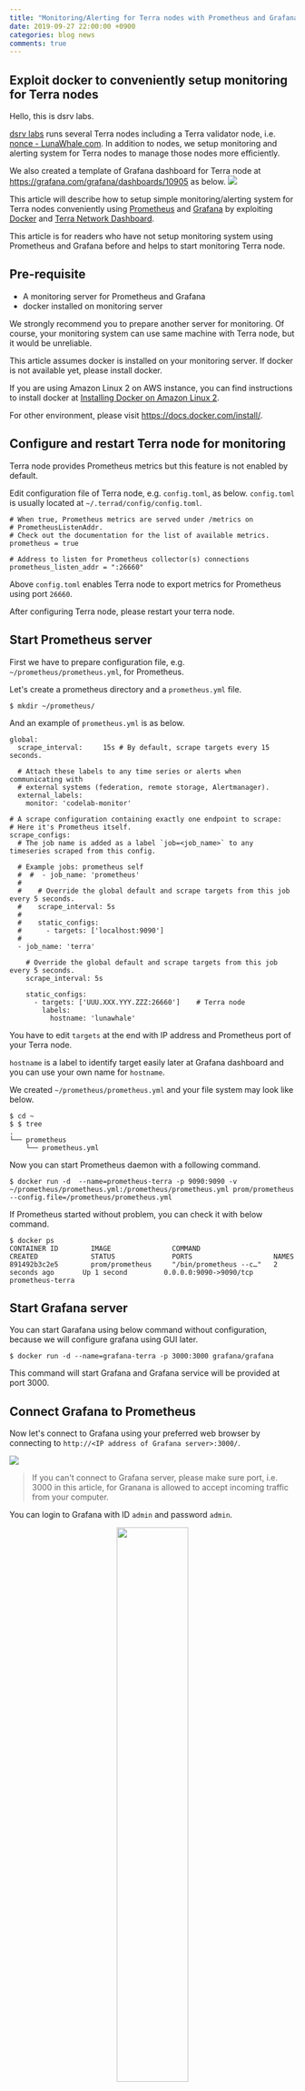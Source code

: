 ```yaml
---
title: "Monitoring/Alerting for Terra nodes with Prometheus and Grafana"
date: 2019-09-27 22:00:00 +0900
categories: blog news
comments: true
---
```


## Exploit docker to conveniently setup monitoring for Terra nodes

Hello, this is dsrv labs.

[dsrv labs](https://www.dsrvlabs.com/) runs several Terra nodes including a Terra validator node, i.e. [nonce - LunaWhale.com](https://terra.stake.id/#/validator/884C3AFE32027177FFB522403654223B4587F60E).
In addition to nodes, we setup monitoring and alerting system for Terra nodes to manage those nodes more efficiently.

We also created a template of Grafana dashboard for Terra node
at https://grafana.com/grafana/dashboards/10905 as below.
<img src="../posts_attachment/20190927-dashboard-3.png">

This article will describe how to setup simple monitoring/alerting system for Terra nodes conveniently using [Prometheus](https://prometheus.io/) and [Grafana](https://grafana.com/) by exploiting [Docker](https://www.docker.com/) and [Terra Network Dashboard](https://grafana.com/grafana/dashboards/10905).

This article is for readers who have not setup monitoring system using Prometheus and Grafana before and helps to start monitoring Terra node.

## Pre-requisite

- A monitoring server for Prometheus and Grafana
- docker installed on monitoring server

We strongly recommend you to prepare another server for monitoring.
Of course, your monitoring system can use same machine with Terra node, but it would be unreliable.

This article assumes docker is installed on your monitoring server.
If docker is not available yet, please install docker.

If you are using Amazon Linux 2 on AWS instance, you can find instructions to install docker at [Installing Docker on Amazon Linux 2](https://docs.aws.amazon.com/AmazonECS/latest/developerguide/docker-basics.html#install_docker).

For other environment, please visit https://docs.docker.com/install/.

## Configure and restart Terra node for monitoring

Terra node provides Prometheus metrics but this feature is not enabled by default.

Edit configuration file of Terra node, e.g. `config.toml`, as below.
`config.toml` is usually located at `~/.terrad/config/config.toml`.

```
# When true, Prometheus metrics are served under /metrics on
# PrometheusListenAddr.
# Check out the documentation for the list of available metrics.
prometheus = true

# Address to listen for Prometheus collector(s) connections
prometheus_listen_addr = ":26660"
```
Above `config.toml` enables Terra node to export metrics for Prometheus using port `26660`.

After configuring Terra node, please restart your terra node.

## Start Prometheus server

First we have to prepare configuration file, e.g. `~/prometheus/prometheus.yml`, for Prometheus.

Let's create a prometheus directory and a `prometheus.yml` file.
```
$ mkdir ~/prometheus/
```

And an example of `prometheus.yml` is as below.

```
global:
  scrape_interval:     15s # By default, scrape targets every 15 seconds.

  # Attach these labels to any time series or alerts when communicating with
  # external systems (federation, remote storage, Alertmanager).
  external_labels:
    monitor: 'codelab-monitor'

# A scrape configuration containing exactly one endpoint to scrape:
# Here it's Prometheus itself.
scrape_configs:
  # The job name is added as a label `job=<job_name>` to any timeseries scraped from this config.

  # Example jobs: prometheus self
  #  #  - job_name: 'prometheus'
  #
  #    # Override the global default and scrape targets from this job every 5 seconds.
  #    scrape_interval: 5s
  #
  #    static_configs:
  #      - targets: ['localhost:9090']
  #
  - job_name: 'terra'

    # Override the global default and scrape targets from this job every 5 seconds.
    scrape_interval: 5s

    static_configs:
      - targets: ['UUU.XXX.YYY.ZZZ:26660']    # Terra node
        labels:
          hostname: 'lunawhale'
```

You have to edit `targets` at the end with IP address and Prometheus port of your Terra node.

`hostname` is a label to identify target easily later at Grafana dashboard and you can use your own name for `hostname`.

We created `~/prometheus/prometheus.yml` and your file system may look like below.

```
$ cd ~
$ $ tree
.
└── prometheus
    └── prometheus.yml
```

Now you can start Prometheus daemon with a following command.
```
$ docker run -d  --name=prometheus-terra -p 9090:9090 -v ~/prometheus/prometheus.yml:/prometheus/prometheus.yml prom/prometheus --config.file=/prometheus/prometheus.yml
```

If Prometheus started without problem, you can check it with below command.
```
$ docker ps
CONTAINER ID        IMAGE               COMMAND                  CREATED             STATUS              PORTS                    NAMES
891492b3c2e5        prom/prometheus     "/bin/prometheus --c…"   2 seconds ago       Up 1 second         0.0.0.0:9090->9090/tcp   prometheus-terra
```

## Start Grafana server

You can start Garafana using below command without configuration, because we will configure grafana using GUI later.
```
$ docker run -d --name=grafana-terra -p 3000:3000 grafana/grafana
```
This command will start Grafana and Grafana service will be provided at port 3000.

## Connect Grafana to Prometheus

Now let's connect to Grafana using your preferred web browser by connecting to `http://<IP address of Grafana server>:3000/`.

<img src="../posts_attachment/20190927-grafana-1.png">

> If you can't connect to Grafana server, please make sure port, i.e. 3000 in this article, for Granana is allowed to accept incoming traffic from your computer.

You can login to Grafana with ID `admin` and password `admin`.

<p align="center">
<img src="../posts_attachment/20190927-grafana-3-1.png" width="50%">
</p>

After login, click `Data Sources` in `Configuration` of left menu.

<img src="../posts_attachment/20190927-grafana-3-2.png">

Click "Add data source".

<img src="../posts_attachment/20190927-grafana-3-3.png">

Choose "Prometheus".

<img src="../posts_attachment/20190927-grafana-3-4.png">

Please put URL of your Prometheus server information and press `Save and Test` button below.
If it works, it will shows "Data source is working" as above.

Now we have added Prometheus as data source to Grafana.

## Setup dashboard for Terra node

Let's setup dashboard to monitor Terra node using template we prepared.

Please visit https://grafana.com/grafana/dashboards/10905 to download a template for Terra node monitoring as below.

<img src="../posts_attachment/20190927-dashboard-3.png">

Press `Download JSON` to download a JSON file.


Now come back to Grafana page and choose `Manage` in `Dashboards` menu as below.
<img src="../posts_attachment/20190927-dashboard-1.png">

Choose `Import` to use a downloaded `JSON` file.
<img src="../posts_attachment/20190927-dashboard-2.png">


Choose `Update .json file` to upload a downloaded `JSON` file.
<img src="../posts_attachment/20190927-dashboard-4.png">


In below screen, you can set name of dashboard and choose data source we just setup in above. Then press `import` button to finish the setup.
<img src="../posts_attachment/20190927-dashboard-5.png">


Now you can see a dashboard like below one.
<img src="../posts_attachment/20190927-dashboard-final.png">

> If no metric is shown, then please check port for Prometheus, i.e. `prometheus_listen_addr` 26660 in above `config.toml` of Terra node, is accessible from Prometheus server.

## Setup alerting

You can also add alert to any metrics by configuring each panel.

For example, let's click `Liveness` panel and choose `Edit` as below.

<p align="center">
<img src="../posts_attachment/20190927-alerting-1.png" width="50%">
</p>

Choose `Alert` in the left menu, i.e. bell-like icon, and you can add alert and this alert can send notification to various channel, such as Email, Slack, Discord and etc.

<p align="center">
<img src="../posts_attachment/20190927-alerting-2.png" width="50%">
</p>

For more information, please visit official [Grafana Alerting](https://grafana.com/docs/alerting/rules/) document.

## Wrap up

This article shows how to setup a monitoring system using Prometheus and Grafana with ease by exploiting Docker.

Although this monitoring system is very naive and simple, we hope this helps you to start setting up a well-structured monitoring system for your Terra node.

[dsrv labs](https://www.dsrvlabs.com) will update [Terra Network Dashboard Template](https://grafana.com/grafana/dashboards/10905) continuously.

## References
(TBD)
